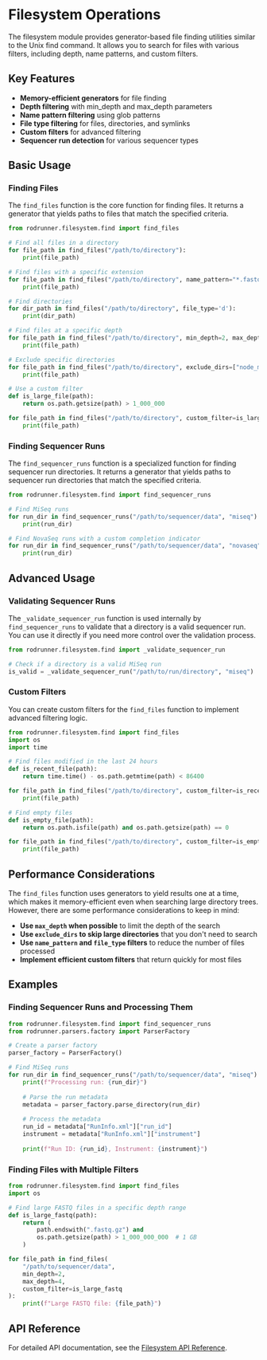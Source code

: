 # Filesystem Operations

The filesystem module provides generator-based file finding utilities similar to the Unix find command. It allows you to search for files with various filters, including depth, name patterns, and custom filters.

## Key Features

- **Memory-efficient generators** for file finding
- **Depth filtering** with min_depth and max_depth parameters
- **Name pattern filtering** using glob patterns
- **File type filtering** for files, directories, and symlinks
- **Custom filters** for advanced filtering
- **Sequencer run detection** for various sequencer types

## Basic Usage

### Finding Files

The `find_files` function is the core function for finding files. It returns a generator that yields paths to files that match the specified criteria.

```python
from rodrunner.filesystem.find import find_files

# Find all files in a directory
for file_path in find_files("/path/to/directory"):
    print(file_path)

# Find files with a specific extension
for file_path in find_files("/path/to/directory", name_pattern="*.fastq.gz"):
    print(file_path)

# Find directories
for dir_path in find_files("/path/to/directory", file_type='d'):
    print(dir_path)

# Find files at a specific depth
for file_path in find_files("/path/to/directory", min_depth=2, max_depth=3):
    print(file_path)

# Exclude specific directories
for file_path in find_files("/path/to/directory", exclude_dirs=["node_modules", ".git"]):
    print(file_path)

# Use a custom filter
def is_large_file(path):
    return os.path.getsize(path) > 1_000_000

for file_path in find_files("/path/to/directory", custom_filter=is_large_file):
    print(file_path)
```

### Finding Sequencer Runs

The `find_sequencer_runs` function is a specialized function for finding sequencer run directories. It returns a generator that yields paths to sequencer run directories that match the specified criteria.

```python
from rodrunner.filesystem.find import find_sequencer_runs

# Find MiSeq runs
for run_dir in find_sequencer_runs("/path/to/sequencer/data", "miseq"):
    print(run_dir)

# Find NovaSeq runs with a custom completion indicator
for run_dir in find_sequencer_runs("/path/to/sequencer/data", "novaseq", completion_indicator="CopyComplete.txt"):
    print(run_dir)
```

## Advanced Usage

### Validating Sequencer Runs

The `_validate_sequencer_run` function is used internally by `find_sequencer_runs` to validate that a directory is a valid sequencer run. You can use it directly if you need more control over the validation process.

```python
from rodrunner.filesystem.find import _validate_sequencer_run

# Check if a directory is a valid MiSeq run
is_valid = _validate_sequencer_run("/path/to/run/directory", "miseq")
```

### Custom Filters

You can create custom filters for the `find_files` function to implement advanced filtering logic.

```python
from rodrunner.filesystem.find import find_files
import os
import time

# Find files modified in the last 24 hours
def is_recent_file(path):
    return time.time() - os.path.getmtime(path) < 86400

for file_path in find_files("/path/to/directory", custom_filter=is_recent_file):
    print(file_path)

# Find empty files
def is_empty_file(path):
    return os.path.isfile(path) and os.path.getsize(path) == 0

for file_path in find_files("/path/to/directory", custom_filter=is_empty_file):
    print(file_path)
```

## Performance Considerations

The `find_files` function uses generators to yield results one at a time, which makes it memory-efficient even when searching large directory trees. However, there are some performance considerations to keep in mind:

- **Use `max_depth` when possible** to limit the depth of the search
- **Use `exclude_dirs` to skip large directories** that you don't need to search
- **Use `name_pattern` and `file_type` filters** to reduce the number of files processed
- **Implement efficient custom filters** that return quickly for most files

## Examples

### Finding Sequencer Runs and Processing Them

```python
from rodrunner.filesystem.find import find_sequencer_runs
from rodrunner.parsers.factory import ParserFactory

# Create a parser factory
parser_factory = ParserFactory()

# Find MiSeq runs
for run_dir in find_sequencer_runs("/path/to/sequencer/data", "miseq"):
    print(f"Processing run: {run_dir}")
    
    # Parse the run metadata
    metadata = parser_factory.parse_directory(run_dir)
    
    # Process the metadata
    run_id = metadata["RunInfo.xml"]["run_id"]
    instrument = metadata["RunInfo.xml"]["instrument"]
    
    print(f"Run ID: {run_id}, Instrument: {instrument}")
```

### Finding Files with Multiple Filters

```python
from rodrunner.filesystem.find import find_files
import os

# Find large FASTQ files in a specific depth range
def is_large_fastq(path):
    return (
        path.endswith(".fastq.gz") and
        os.path.getsize(path) > 1_000_000_000  # 1 GB
    )

for file_path in find_files(
    "/path/to/sequencer/data",
    min_depth=2,
    max_depth=4,
    custom_filter=is_large_fastq
):
    print(f"Large FASTQ file: {file_path}")
```

## API Reference

For detailed API documentation, see the [Filesystem API Reference](../api-reference/filesystem.md).
